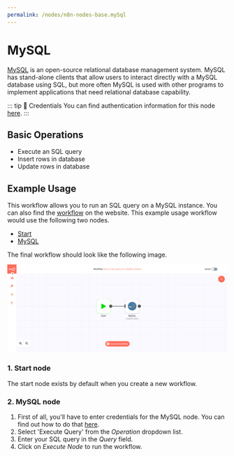 ```yaml
---
permalink: /nodes/n8n-nodes-base.mySql
---
```


# MySQL

[MySQL](https://www.mysql.com/) is an open-source relational database management system. MySQL has stand-alone clients that allow users to interact directly with a MySQL database using SQL, but more often MySQL is used with other programs to implement applications that need relational database capability. 

::: tip 🔑 Credentials
You can find authentication information for this node [here](../../../credentials/MySQL/README.md).
:::

## Basic Operations

- Execute an SQL query
- Insert rows in database
- Update rows in database


## Example Usage

This workflow allows you to run an SQL query on a MySQL instance. You can also find the [workflow](https://n8n.io/workflows/492) on the website. This example usage workflow would use the following two nodes.
- [Start](../../core-nodes/Start/README.md)
- [MySQL]()

The final workflow should look like the following image.

![A workflow with the MySQL node](./workflow.png)

### 1. Start node

The start node exists by default when you create a new workflow.

### 2. MySQL node

1. First of all, you'll have to enter credentials for the MySQL node. You can find out how to do that [here](../../../credentials/MySQL/README.md).
2. Select 'Execute Query' from the *Operation* dropdown list.
3. Enter your SQL query in the *Query* field.
4. Click on *Execute Node* to run the workflow.
